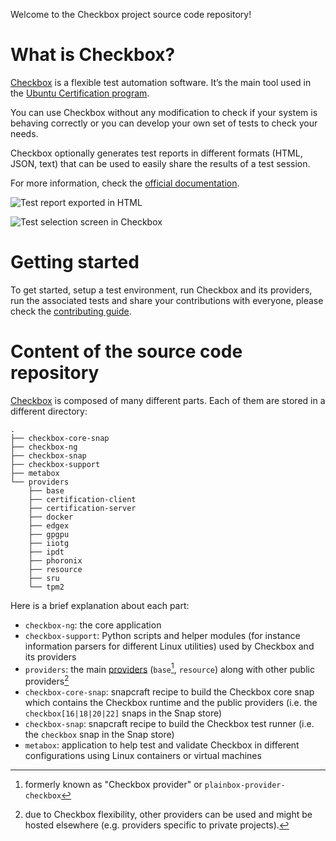 Welcome to the Checkbox project source code repository!

# What is Checkbox?

[Checkbox] is a flexible test automation software. It’s the main tool used in the [Ubuntu Certification program].

You can use Checkbox without any modification to check if your system is behaving correctly or you can develop your own set of tests to check your needs.

Checkbox optionally generates test reports in different formats (HTML, JSON, text) that can be used to easily share the results of a test session.

For more information, check the [official documentation].

![Test report exported in HTML](checkbox-ng/docs/_images/checkbox-test-report.png)

![Test selection screen in Checkbox](checkbox-ng/docs/_images/checkbox-snappy-3-select-jobs.png)

# Getting started

To get started, setup a test environment, run Checkbox and its providers, run the associated tests and share your contributions with everyone, please check the [contributing guide].


# Content of the source code repository

[Checkbox] is composed of many different parts. Each of them are stored in a different directory:

```
.
├── checkbox-core-snap
├── checkbox-ng
├── checkbox-snap
├── checkbox-support
├── metabox
└── providers
    ├── base
    ├── certification-client
    ├── certification-server
    ├── docker
    ├── edgex
    ├── gpgpu
    ├── iiotg
    ├── ipdt
    ├── phoronix
    ├── resource
    ├── sru
    └── tpm2
```

Here is a brief explanation about each part:

- `checkbox-ng`: the core application
- `checkbox-support`: Python scripts and helper modules (for instance information parsers for different Linux utilities) used by Checkbox and its providers
- `providers`: the main [providers] (`base`[^1], `resource`) along with other public providers[^2]
- `checkbox-core-snap`: snapcraft recipe to build the Checkbox core snap which contains the Checkbox runtime and the public providers (i.e. the `checkbox[16|18|20|22]` snaps in the Snap store)
- `checkbox-snap`: snapcraft recipe to build the Checkbox test runner (i.e. the `checkbox` snap in the Snap store)
- `metabox`: application to help test and validate Checkbox in different configurations using Linux containers or virtual machines

[Checkbox]: https://checkbox.readthedocs.io/en/latest/
[official documentation]: https://checkbox.readthedocs.io/en/latest/
[contributing guide]: CONTRIBUTING.md
[providers]: https://checkbox.readthedocs.io/en/latest/understanding.html#provider
[Ubuntu Certification program]: https://ubuntu.com/certified
[^1]: formerly known as "Checkbox provider" or `plainbox-provider-checkbox`
[^2]: due to Checkbox flexibility, other providers can be used and might be hosted elsewhere (e.g. providers specific to private projects).